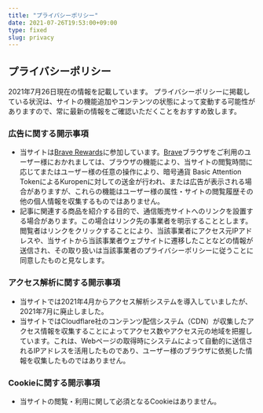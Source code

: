 ```yaml
---
title: "プライバシーポリシー"
date: 2021-07-26T19:53:00+09:00
type: fixed
slug: privacy
---
```

## プライバシーポリシー
2021年7月26日現在の情報を記載しています。
プライバシーポリシーに掲載している状況は、サイトの機能追加やコンテンツの状態によって変動する可能性がありますので、常に最新の情報をご確認いただくことをおすすめ致します。

### 広告に関する開示事項
- 当サイトは[Brave Rewards](https://publishers.basicattentiontoken.org/?locale=ja)に参加しています。[Brave](https://brave.com/ja/)ブラウザをご利用のユーザー様におかれましては、ブラウザの機能により、当サイトの閲覧時間に応じてまたはユーザー様の任意の操作により、暗号通貨 Basic Attention TokenによるKuropenに対しての送金が行われ、または広告が表示される場合がありますが、これらの機能はユーザー様の属性・サイトの閲覧履歴その他の個人情報を収集するものではありません。
- 記事に関連する商品を紹介する目的で、通信販売サイトへのリンクを設置する場合があります。この場合はリンク先の事業者を明示することとします。閲覧者はリンクをクリックすることにより、当該事業者にアクセス元IPアドレスや、当サイトから当該事業者ウェブサイトに遷移したことなどの情報が送信され、その取り扱いは当該事業者のプライバシーポリシーに従うことに同意したものと見なします。

### アクセス解析に関する開示事項
- 当サイトでは2021年4月からアクセス解析システムを導入していましたが、2021年7月に廃止しました。
- 当サイトではCloudflare社のコンテンツ配信システム（CDN）が収集したアクセス情報を収集することによってアクセス数やアクセス元の地域を把握しています。これは、Webページの取得時にシステムによって自動的に送信されるIPアドレスを活用したものであり、ユーザー様のブラウザに依拠した情報を収集したものではありません。

### Cookieに関する開示事項
- 当サイトの閲覧・利用に関して必須となるCookieはありません。
